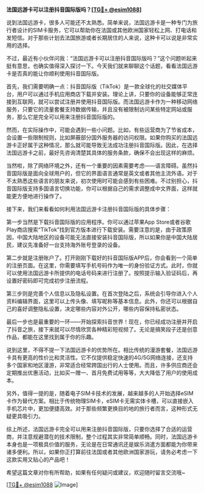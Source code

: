 **法国远游卡可以注册抖音国际版吗？[[TG💪+ @esim1088](https://t.me/s/esim1088)]**

说到法国远游卡，很多人可能还不太熟悉。简单来说，法国远游卡是一种专门为旅行者设计的SIM卡服务，它可以帮助你在法国或其他欧洲国家轻松上网、打电话和发短信。对于那些计划去法国旅游或者长期居住的人来说，这种卡可以说是非常实用的选择。

不过，最近有小伙伴问我：“法国远游卡可以注册抖音国际版吗？”这个问题听起来挺有意思，也确实值得深入探讨一下。今天我们就来聊聊这个话题，看看法国远游卡是否真的能让你顺利使用抖音国际版。

首先，我们需要明确一点：抖音国际版（TikTok）是一款全球化的社交媒体平台，用户可以通过手机应用商店下载并安装。理论上讲，只要你的设备能够正常连接到互联网，就可以尝试注册并使用抖音国际版。而法国远游卡作为一种移动网络服务，只要它的流量套餐支持数据传输，并且没有被限制访问某些特定网站或服务，那么它是完全可以用来注册抖音国际版的。

然而，在实际操作中，可能会遇到一些小问题。比如，有些运营商为了节省成本，会设置一些限制规则，比如屏蔽部分国外服务器的访问权限。如果你购买的法国远游卡正好属于这种情况，那么就可能导致无法成功注册抖音国际版。因此，在选择法国远游卡之前，最好先咨询清楚其具体的服务条款，确保不会出现这样的麻烦。

当然啦，除了网络环境之外，还有一个重要的因素需要考虑——语言障碍。虽然抖音国际版是面向全球用户的，但它的界面语言通常是英文或者其他主流外语。对于不太熟悉这些语言的朋友来说，初次使用时可能会感到有些困难。不过别担心，抖音国际版支持多国语言切换功能，你可以根据自己的需求调整成中文界面，这样就能更方便地进行操作了。

接下来，我们来看看如何利用法国远游卡注册抖音国际版的具体步骤：

第一步当然是下载抖音国际版的应用程序。你可以通过苹果App Store或者谷歌Play商店搜索“TikTok”找到官方版本进行下载安装。需要注意的是，由于政策原因，中国大陆地区的设备可能无法直接安装抖音国际版，所以如果你是中国大陆居民，建议先准备好一台支持海外账号登录的设备。

第二步就是注册账户了。打开刚刚下载好的抖音国际版APP后，你会看到一个简单的注册页面。在这里，你需要填写手机号码作为唯一的身份验证方式。此时，你就可以使用法国远游卡所提供的电话号码来进行注册了。按照提示输入验证码后，再设置好密码即可完成初步注册流程。

第三步则是完善个人信息以及隐私设置。在首次登陆之后，系统会引导你进入个人资料编辑界面，这里可以上传头像、填写昵称等基本信息。此外，你还可以根据自己的喜好调整隐私设置，决定哪些内容对外公开，哪些内容保持私密状态。

最后一步也是最重要的一环——开始探索抖音世界！现在，你已经成功注册并开启了抖音之旅，接下来就可以尽情欣赏各种精彩短视频了。无论是搞笑段子还是创意作品，都能在这里找到属于你的乐趣。

说到这里，不得不提一下法国远游卡的优势所在。相比传统的漫游套餐，法国远游卡具有更高的性价比和灵活性。它不仅提供稳定快速的4G/5G网络连接，还支持多个国家和地区漫游，非常适合经常跨国出行的人士使用。而且，许多供应商还会定期推出优惠活动，比如买一赠一、首月免费试用等等，大大降低了用户的使用成本。

另外，值得一提的是，随着电子SIM卡技术的发展，越来越多的人开始选择eSIM卡作为替代方案。相比于传统物理SIM卡，eSIM卡无需实体卡槽，可以直接嵌入手机芯片中，更加便捷高效。对于那些频繁更换目的地的旅行者而言，这种形式无疑更具吸引力。

综上所述，法国远游卡完全可以用来注册抖音国际版，只要你选择了合适的运营商，并注意规避潜在的技术限制，整个过程其实非常简单顺畅。同时，法国远游卡本身也是一项极具价值的服务，无论是在日常通讯还是娱乐消遣方面都能为你带来诸多便利。所以，如果你正打算前往法国或者其他欧洲国家游玩，请务必考虑一下这款实用又贴心的产品吧！

希望这篇文章对你有所帮助，如果有任何疑问或建议，欢迎随时留言交流哦~ 

[[TG💪+ @esim1088](https://t.me/s/esim1088) ![Image](https://i.postimg.cc/4NQfJmqS/Snipaste-2025-05-13-00-14-12.png)]